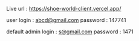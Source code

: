 Live url : https://shoe-world-client.vercel.app/

user login : abcd@gmail.com 
password : 147741


default admin login : s@gmail.com 
password : 1471
